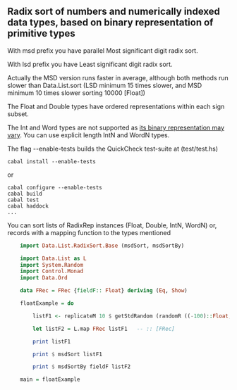 ## Radix sort of numbers and numerically indexed data types, based on binary representation of primitive types

With msd prefix you have parallel Most significant digit radix sort.

With lsd prefix you have Least significant digit radix sort.

Actually the MSD version runs faster in average, although both methods run slower than Data.List.sort (LSD minimum 15 times slower, and MSD minimum 10 times slower sorting 10000 [Float])

The Float and Double types have ordered representations within each sign subset.

The Int and Word types are not supported as [its binary representation may vary](http://www.haskell.org/ghc/docs/7.2.2/html/libraries/ghc-prim-0.2.0.0/GHC-Prim.html#g:1). You can use explicit length IntN and WordN types.

The flag --enable-tests builds the QuickCheck test-suite at (test/test.hs)

    cabal install --enable-tests

or

    cabal configure --enable-tests
    cabal build
    cabal test
    cabal haddock
    ...

You can sort lists of RadixRep instances (Float, Double, IntN, WordN) or, records with a mapping function to the types mentioned

```haskell
    import Data.List.RadixSort.Base (msdSort, msdSortBy)

    import Data.List as L
    import System.Random
    import Control.Monad
    import Data.Ord

    data FRec = FRec {fieldF:: Float} deriving (Eq, Show)

    floatExample = do

        listF1 <- replicateM 10 $ getStdRandom (randomR ((-100)::Float,100))

        let listF2 = L.map FRec listF1   -- :: [FRec]

        print listF1

        print $ msdSort listF1

        print $ msdSortBy fieldF listF2

    main = floatExample
```

